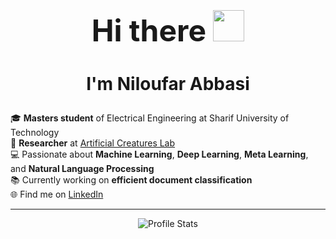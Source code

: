 <h1 align="center" style="font-size: 48px;">Hi there <img src="https://media.giphy.com/media/hvRJCLFzcasrR4ia7z/giphy.gif" width="50px"/></h1>
<h3 align="center" style="font-size: 28px;">I'm Niloufar Abbasi</h3>

🎓 **Masters student** of Electrical Engineering at Sharif University of Technology  
🔬 **Researcher** at [Artificial Creatures Lab](https://ee.sharif.edu/~acl/index.html)  
💻 Passionate about **Machine Learning**, **Deep Learning**, **Meta Learning**, and **Natural Language Processing**  
📚 Currently working on **efficient document classification**  
🌐 Find me on [LinkedIn](https://www.linkedin.com/in/niloufarabbasi)

---


<!-- Centered Profile Stats in a grayscale theme -->
<div align="center">

![Profile Stats](https://github-readme-stats.vercel.app/api?username=Nilabbasi&show_icons=true&theme=graywhite&icon_color=gray)  

<!--
![GitHub Trophies](https://github-profile-trophy.vercel.app/?username=Nilabbasi&theme=onedark&margin-w=15&no-bg=true&no-frame=true)
-->

</div>
